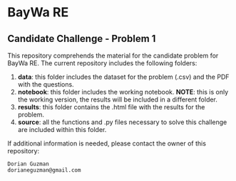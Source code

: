 # BayWa RE

## Candidate Challenge - Problem 1

This repository comprehends the material for the candidate problem for BayWa RE.
The current repository includes the following folders:

1. **data**: this folder includes the dataset for the problem (.csv) and the PDF with the questions.
2. **notebook**: this folder includes the working notebook. 
	**NOTE**: this is only the working version, the results will be included in a different folder.
3. **results**: this folder contains the .html file with the results for the problem.
4. **source**: all the functions and .py files necessary to solve this challenge are included within this folder.

If additional information is needed, please contact the owner of this repository: 

	Dorian Guzman
	dorianeguzman@gmail.com
